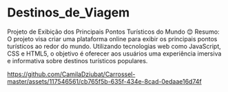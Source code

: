  # Destinos_de_Viagem
Projeto de Exibição dos Principais Pontos Turísticos do Mundo 😊 
Resumo: O projeto visa criar uma plataforma online para exibir os principais pontos turísticos ao redor do mundo. Utilizando tecnologias web como JavaScript, CSS e HTML5, o objetivo é oferecer aos usuários uma experiência imersiva e informativa sobre destinos turísticos populares.




https://github.com/CamilaDziubat/Carrossel-master/assets/117546561/cb765f5b-635f-434e-8cad-0edaae16d74f

